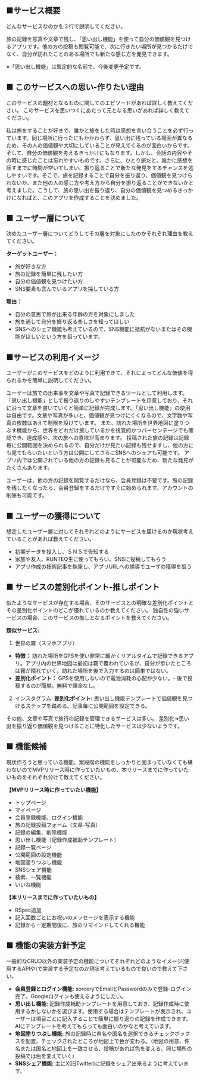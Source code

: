 ## ■サービス概要
どんなサービスなのかを３行で説明してください。

旅の記録を写真や文章で残し、「思い出し機能」を使って自分の価値観を見つけるアプリです。他の方の投稿も閲覧可能で、次に行きたい場所が見つかるだけでなく、自分が訪れたことのある場所でも新たな感じ方を発見できます。

※「思い出し機能」は暫定的な名前で、今後変更予定です。

## ■ このサービスへの思い-作りたい理由
このサービスの題材となるものに関してのエピソードがあれば詳しく教えてください。 このサービスを思いつくにあたって元となる思いがあれば詳しく教えてください。

私は旅をすることが好きで、誰かと旅をした時は感想を言い合うことを必ず行っています。同じ場所に行ったにもかかわらず、思い出に残っている場面が異なるため、その人の価値観や大切にしていることが見えてくるのが面白いからです。そして、自分の価値観を考えるきっかけにもなります。しかし、会話の内容やその時に感じたことは忘れやすいものです。さらに、ひとり旅だと、誰かに感想を話すまでに時間が空いてしまい、振り返ることで新たな発見をするチャンスを逃しやすいです。そこで、旅を記録することで自分を振り返り、価値観を見つけられないか、また他の人の感じ方や考え方から自分を振り返ることができないかと考えました。こうして、旅の思い出を振り返り、自分の価値観を見つめるきっかけになればと、このアプリを作成することを決めました。

## ■ ユーザー層について
決めたユーザー層についてどうしてその層を対象にしたのかそれぞれ理由を教えてください。

__ターゲットユーザー：__

- 旅が好きな方
- 旅の記録を簡単に残したい方
- 自分の価値観を見つけたい方
- SNS要素も含んでいるアプリを探している方 

__理由：__

- 自分の意思で旅が出来る年齢の方を対象にしました
- 旅を通して自分を振り返る楽しさを知ってほしい
- SNSへのシェア機能も考えているので、SNS機能に抵抗がないまたはその機能がほしいという方を狙っています。

## ■サービスの利用イメージ
ユーザーがこのサービスをどのように利用できて、それによってどんな価値を得られるかを簡単に説明してください。

ユーザーは旅での出来事を文章や写真で記録できるツールとして利用します。「思い出し機能」として振り返りのしやすいテンプレートを用意しており、それに沿って文章を書いていくと簡単に記録が完成します。「思い出し機能」の使用は自由です。文章や写真が多いと、価値観が見つけにくくなるので、文字数や写真の枚数はあえて制限を設けています。 また、訪れた場所を世界地図に塗りつぶす機能から、世界をどれだけ旅しているかを視覚的かつパーセンテージでも確認でき、達成感や、次の旅への意欲が高まります。 投稿された旅の記録は記録毎に公開範囲を決められるので、自分だけが見たい記録も残せますし、他の方にも見てもらいたいという方は公開にしてさらにSNSへのシェアも可能です。 アプリ内では公開されている他の方の記録も見ることが可能なため、新たな発見がたくさんあります。

ユーザーは、他の方の記録を閲覧するだけなら、会員登録は不要です。旅の記録を残したくなったら、会員登録をするだけですぐに始められます。アカウントの削除も可能です。

## ■ ユーザーの獲得について
想定したユーザー層に対してそれぞれどのようにサービスを届けるのか現状考えていることがあれば教えてください。

- 初期データを投入し、ＳＮＳで告知する
- 家族や友人、RUNTEQ生に使ってもらい、SNSに投稿してもらう
- アプリ作成の技術記事を執筆し、アプリURLへの誘導でユーザの獲得を狙う

## ■ サービスの差別化ポイント-推しポイント
似たようなサービスが存在する場合、そのサービスとの明確な差別化ポイントとその差別化ポイントのどこが優れているのか教えてください。 独自性の強いサービスの場合、このサービスの推しとなるポイントを教えてください。

__類似サービス:__ 
1. 世界の霧（スマホアプリ）
- __特徴：__ 訪れた場所をGPSを使い非常に細かくリアルタイムで記録できるアプリ。アプリ内の世界地図は最初は霧で覆われているが、自分が歩いたところは霧が晴れていく。訪れた場所を後で入力するのは簡単ではない。 
- __差別化ポイント：__ GPSを使用しないので電池消耗の心配が少ない。- 後で投稿するのが簡単。無料で課金なし。

2. インスタグラム:
__差別化ポイント:__ 思い出し機能テンプレートで価値観を見つけるステップを踏める。記事毎に公開範囲を設定できる。

その他、文章や写真で旅行の記録を管理できるサービスは多い。 差別化➔思い出を振り返り価値観を見つけることに特化したサービスは少ないようです。

## ■ 機能候補
現状作ろうと思っている機能、案段階の機能をしっかりと固まっていなくても構わないのでMVPリリース時に作っていたいもの、本リリースまでに作っていたいものをそれぞれ分けて教えてください。

__【MVPリリース時に作っていたい機能】__
 - トップページ 
 - マイページ
 - 会員登録機能、ログイン機能
 - 旅の記録投稿フォーム（文章-写真）
 - 記録の編集、削除機能
 - 思い出し機能（記録作成補助テンプレート）
 - 記録一覧ページ
 - 公開範囲の設定機能 
 - 地図塗りつぶし機能 
 - SNSシェア機能 
 - 検索、一覧機能 
 - いいね機能

__【本リリースまでに作っていたいもの】__
- RSpec追加
- 記入回数ごとにお祝いのメッセージを表示する機能
- 記録から一定期間後に、旅のリマインドしてくれる機能

## ■ 機能の実装方針予定
一般的なCRUD以外の実装予定の機能についてそれぞれどのようなイメージ(使用するAPIや)で実装する予定なのか現状考えているもので良いので教えて下さい。

- __会員登録とログイン機能:__ sorceryでEmailとPasswordのみで登録-ログイン完了。Googleログインも使えるようにしたい。
- __思い出し機能:__ 記録作成補助テンプレートを用意しておき、記録作成時に使用するかしないかを選びます。使用する場合はテンプレートが表示され、ユーザーは項目ごとに記入することで簡単に振り返りの記録を作成できます。AIにテンプレートを考えてもらっても面白いのかなと考えています。
- __地図塗りつぶし機能:__ 旅の記録時に県名や国名を選択できるチェックボックスを配置。チェックされたところが地図上で色が変わる。（地図の用意、件名または国名と地図上を一致させる、投稿があれば色を変える、同じ場所の投稿では色を変えていく）
- __SNSシェア機能:__ 主にX(旧Twitter)に記録をシェア出来るように考えています。